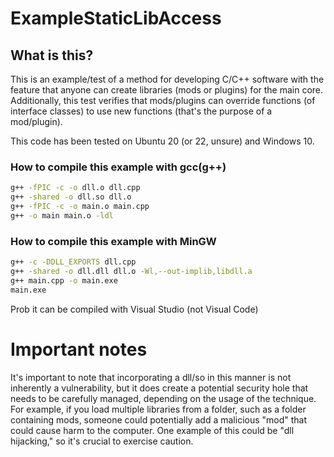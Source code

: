 # ExampleStaticLibAccess
## What is this?
This is an example/test of a method for developing C/C++ software with the feature that anyone can create libraries (mods or plugins) for the main core.
Additionally, this test verifies that mods/plugins can override functions (of interface classes) to use new functions (that's the purpose of a mod/plugin).

This code has been tested on Ubuntu 20 (or 22, unsure) and Windows 10.

### How to compile this example with gcc(g++)
```bash
g++ -fPIC -c -o dll.o dll.cpp
g++ -shared -o dll.so dll.o
g++ -fPIC -c -o main.o main.cpp
g++ -o main main.o -ldl
```

### How to compile this example with MinGW
```bash
g++ -c -DDLL_EXPORTS dll.cpp
g++ -shared -o dll.dll dll.o -Wl,--out-implib,libdll.a
g++ main.cpp -o main.exe
main.exe
```
Prob it can be compiled with Visual Studio (not Visual Code)


# Important notes
It's important to note that incorporating a dll/so in this manner is not inherently a vulnerability, but it does create a potential security hole that needs to be carefully managed, depending on the usage of the technique.
For example, if you load multiple libraries from a folder, such as a folder containing mods, someone could potentially add a malicious "mod" that could cause harm to the computer.
One example of this could be "dll hijacking," so it's crucial to exercise caution.
